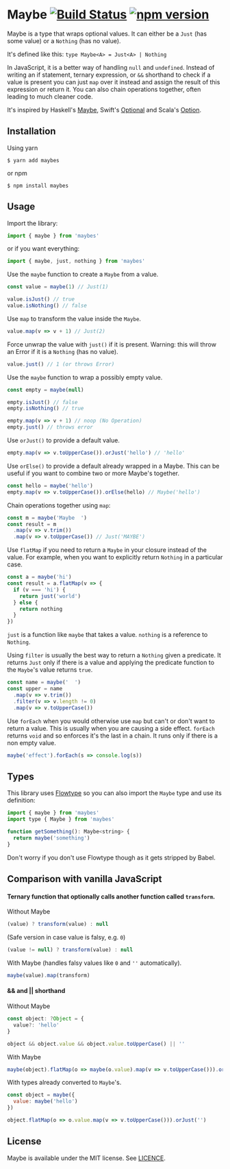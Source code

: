 # Maybe [![Build Status](https://travis-ci.org/alexanderjarvis/maybe.svg?branch=master)](https://travis-ci.org/alexanderjarvis/maybe) [![npm version](https://badge.fury.io/js/maybes.svg)](https://badge.fury.io/js/maybes)

Maybe is a type that wraps optional values. It can either be a `Just` (has some value) or a `Nothing`
(has no value).

It's defined like this: `type Maybe<A> = Just<A> | Nothing`

In JavaScript, it is a better way of handling `null` and `undefined`. Instead of writing an if
statement, ternary expression, or `&&` shorthand to check if a value is present you can just `map`
over it instead and assign the result of this expression or return it. You can also chain operations
together, often leading to much cleaner code.

It's inspired by Haskell's [Maybe](https://wiki.haskell.org/Maybe), Swift's [Optional](https://developer.apple.com/reference/swift/optional) and
Scala's [Option](http://www.scala-lang.org/api/current/scala/Option.html).

## Installation

Using yarn

```
$ yarn add maybes
```

or npm

```
$ npm install maybes
```

## Usage

Import the library:

```js
import { maybe } from 'maybes'
```

or if you want everything:

```js
import { maybe, just, nothing } from 'maybes'
```

Use the `maybe` function to create a `Maybe` from a value.

```js
const value = maybe(1) // Just(1)

value.isJust() // true
value.isNothing() // false
```

Use `map` to transform the value inside the `Maybe`.

```js
value.map(v => v + 1) // Just(2)
```

Force unwrap the value with `just()` if it is present. Warning: this will throw an Error if it
is a `Nothing` (has no value).

```js
value.just() // 1 (or throws Error)
```

Use the `maybe` function to wrap a possibly empty value.

```js
const empty = maybe(null)

empty.isJust() // false
empty.isNothing() // true

empty.map(v => v + 1) // noop (No Operation)
empty.just() // throws error
```

Use `orJust()` to provide a default value.

```js
empty.map(v => v.toUpperCase()).orJust('hello') // 'hello'
```

Use `orElse()` to provide a default already wrapped in a Maybe. This can be useful if you want to combine
two or more Maybe's together.

```js
const hello = maybe('hello')
empty.map(v => v.toUpperCase()).orElse(hello) // Maybe('hello')
```

Chain operations together using `map`:

```js
const m = maybe('Maybe  ')
const result = m
  .map(v => v.trim())
  .map(v => v.toUpperCase()) // Just('MAYBE')
```

Use `flatMap` if you need to return a `Maybe` in your closure instead of the value. For example,
when you want to explicitly return `Nothing` in a particular case.

```js
const a = maybe('hi')
const result = a.flatMap(v => {
  if (v === 'hi') {
    return just('world')
  } else {
    return nothing
  }
})
```

`just` is a function like `maybe` that takes a value. `nothing` is a reference to `Nothing`.

Using `filter` is usually the best way to return a `Nothing` given a predicate. It returns
`Just` only if there is a value and applying the predicate function to the `Maybe`'s value returns
`true`.

```js
const name = maybe('  ')
const upper = name
  .map(v => v.trim())
  .filter(v => v.length != 0)
  .map(v => v.toUpperCase())
```

Use `forEach` when you would otherwise use `map` but can't or don't want to return a value. This
is usually when you are causing a side effect. `forEach` returns `void` and so enforces it's the
last in a chain. It runs only if there is a non empty value.

```js
maybe('effect').forEach(s => console.log(s))
```

## Types

This library uses [Flowtype](https://flowtype.org) so you can also import the `Maybe` type and use
its definition:

```js
import { maybe } from 'maybes'
import type { Maybe } from 'maybes'

function getSomething(): Maybe<string> {
  return maybe('something')
}
```

Don't worry if you don't use Flowtype though as it gets stripped by Babel.

## Comparison with vanilla JavaScript

#### Ternary function that optionally calls another function called `transform`.

Without Maybe

```js
(value) ? transform(value) : null
```

(Safe version in case value is falsy, e.g. `0`)
```js
(value != null) ? transform(value) : null
```

With Maybe (handles falsy values like `0` and `''` automatically).

```js
maybe(value).map(transform)
```

#### && and || shorthand

Without Maybe
```js
const object: ?Object = {
  value?: 'hello'
}

object && object.value && object.value.toUpperCase() || ''
```

With Maybe
```js
maybe(object).flatMap(o => maybe(o.value).map(v => v.toUpperCase())).orJust('')
```

With types already converted to `Maybe`'s.
```js
const object = maybe({
  value: maybe('hello')
})

object.flatMap(o => o.value.map(v => v.toUpperCase())).orJust('')
```

## License

Maybe is available under the MIT license. See [LICENCE](./LICENSE).
